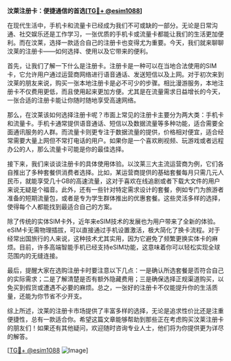 **汶萊注册卡：便捷通信的首选[[TG💪+ @esim1088](https://t.me/s/esim1088)]**

在现代生活中，手机卡和流量卡已经成为我们不可或缺的一部分。无论是日常沟通、社交娱乐还是工作学习，一张优质的手机卡或流量卡都能让我们的生活更加便利。而在汶莱，选择一款适合自己的注册卡也变得尤为重要。今天，我们就来聊聊汶莱的注册卡——如何选择、使用以及它带来的便利。

首先，让我们了解一下什么是注册卡。注册卡是一种可以在当地合法使用的SIM卡，它允许用户通过运营商网络进行语音通话、发送短信以及上网。对于初次来到汶莱的朋友来说，购买一张本地注册卡是必不可少的步骤。相比漫游服务，本地注册卡不仅费用更低，而且使用起来更加方便。尤其是在流量需求日益增长的今天，一张合适的注册卡能让你随时随地享受高速网络。

那么，在汶莱该如何选择注册卡呢？市面上常见的注册卡主要分为两大类：手机卡和流量卡。手机卡通常提供语音通话、短信以及数据流量等多种功能，适合需要全面通讯服务的人群。而流量卡则更专注于数据流量的提供，价格相对便宜，适合经常需要大量上网但不常打电话的用户。如果你是一个喜欢刷视频、玩游戏或者远程办公的人，那么流量卡可能是你的最佳选择。

接下来，我们来谈谈注册卡的具体使用体验。以汶莱三大主流运营商为例，它们各自推出了多种套餐供消费者选择。比如，某运营商提供的基础套餐每月只需几元人民币，就能享受几十GB的高速流量，这对于喜欢在线追剧或者下载大文件的用户来说无疑是个福音。此外，还有一些针对特定需求设计的套餐，例如专门为旅游者准备的短期流量包，或者是专为学生群体推出的优惠套餐。这些灵活多样的选择，使得每个人都能找到最适合自己的方案。

除了传统的实体SIM卡外，近年来eSIM技术的发展也为用户带来了全新的体验。eSIM卡无需物理插拔，可以直接通过手机设置激活，极大简化了换卡流程。对于经常出国旅行的人来说，这种技术尤其实用，因为它避免了频繁更换实体卡的麻烦。目前，许多高端智能手机已经支持eSIM功能，这意味着你可以轻松实现全球范围内的无缝连接。

最后，提醒大家在选购注册卡时要注意以下几点：一是确认所选套餐是否符合自己的实际需求；二是了解清楚是否有额外隐藏费用；三是确保选择正规渠道购买，以免买到假货或遭遇不必要的麻烦。总之，一张好的注册卡不仅能提升你的生活质量，还能为你节省不少开支。

综上所述，汶莱的注册卡市场提供了丰富多样的选择，无论是追求性价比还是注重便捷性，总有一款适合你。希望这篇文章能够帮助到那些正在考虑购买汶莱注册卡的朋友们！如果还有其他疑问，欢迎随时咨询专业人士，他们将为你提供更为详尽的解答。

[[TG💪+ @esim1088](https://t.me/s/esim1088) ![Image](https://i.postimg.cc/4NQfJmqS/Snipaste-2025-05-13-00-14-12.png)]